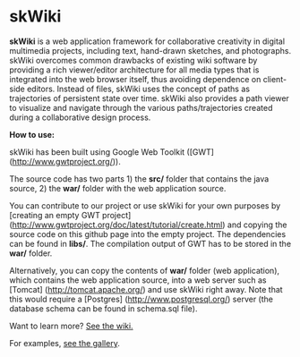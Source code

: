 # skWiki

**skWiki** is a web application framework for collaborative creativity in digital multimedia projects, including text, hand-drawn sketches, and photographs. skWiki overcomes common drawbacks of existing wiki software by providing a rich viewer/editor architecture for all media types that is integrated into the web browser itself, thus avoiding dependence on client-side editors. Instead of files, skWiki uses the concept of paths as trajectories of persistent state over time. skWiki also provides a path viewer to visualize and navigate through the various paths/trajectories created during a collaborative design process. 

**How to use:**

skWiki has been built using Google Web Toolkit ([GWT] (http://www.gwtproject.org/)).  

The source code has two parts 1) the **src/** folder that contains the java source, 2) the **war/** folder with the web application source.

You can contribute to our project or use skWiki for your own purposes by [creating an empty GWT project] (http://www.gwtproject.org/doc/latest/tutorial/create.html) and copying the source code on this github page into the empty project. The dependencies can be found in **libs/**. The compilation output of GWT has to be stored in the **war/** folder.

Alternatively, you can copy the contents of **war/** folder (web application), which contains the web application source, into a web server such as [Tomcat] (http://tomcat.apache.org/) and use skWiki right away. Note that this would require a [Postgres] (http://www.postgresql.org/) server (the database schema can be found in schema.sql file).


Want to learn more? [See the wiki.](https://github.com/karthikbadam/skWiki/wiki)

For examples, [see the gallery](https://github.com/karthikbadam/skWiki/wiki/Gallery).


